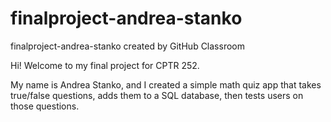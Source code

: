 # finalproject-andrea-stanko
finalproject-andrea-stanko created by GitHub Classroom


Hi! Welcome to my final project for CPTR 252. 

My name is Andrea Stanko, and I created a simple math quiz app
that takes true/false questions, adds them to a SQL database,
then tests users on those questions. 
